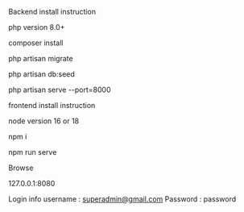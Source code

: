 Backend install instruction 

php version 8.0+

composer install  

php artisan migrate

php artisan db:seed

php artisan serve --port=8000



frontend install instruction 

node version 16 or 18

npm i

npm run serve


Browse 

127.0.0.1:8080

Login info
username : superadmin@gmail.com
Password : password
